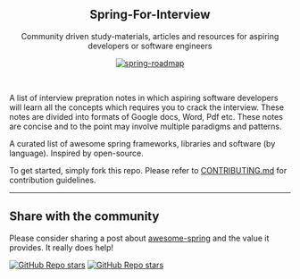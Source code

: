 <p align="center">
  <h2 align="center">Spring-For-Interview</a></h2> 
  <p align="center">Community driven study-materials, articles and resources for aspiring developers or software engineers<p>
  <p align="center">
    <a href="https://roadmap.sh/spring-boot">
    	<img src="https://img.shields.io/badge/%E2%9C%A8-Roadmaps%20-0a0a0a.svg?style=flat&colorA=0a0a0a" alt="spring-roadmap" />
    </a>

  </p>
</p>

<br>

A list of interview prepration notes in which aspiring software developers will learn all the concepts which requires you to crack the interview. These notes are divided into formats of Google docs, Word, Pdf etc. These notes are concise and to the point may involve multiple paradigms and patterns.


A curated list of awesome spring frameworks, libraries and software (by language). Inspired by open-source.

To get started, simply fork this repo. Please refer to [CONTRIBUTING.md](CONTRIBUTING.md) for contribution guidelines.


--------------------


## Share with the community

Please consider sharing a post about [awesome-spring](#) and the value it provides. It really does help!

[![GitHub Repo stars](https://img.shields.io/badge/share%20on-twitter-03A9F4?logo=twitter)](https://twitter.com/share?url=#)
[![GitHub Repo stars](https://img.shields.io/badge/share%20on-linkedin-3949AB?logo=linkedin)](https://www.linkedin.com/shareArticle?url=#)
